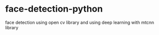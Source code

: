 # face-detection-python
face detection using open cv library and using deep learning with mtcnn library
